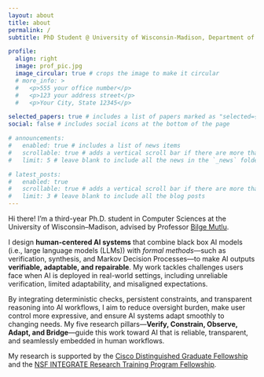 ```yaml
---
layout: about
title: about
permalink: /
subtitle: PhD Student @ University of Wisconsin-Madison, Department of Computer Sciences

profile:
  align: right
  image: prof_pic.jpg
  image_circular: true # crops the image to make it circular
  # more_info: >
  #   <p>555 your office number</p>
  #   <p>123 your address street</p>
  #   <p>Your City, State 12345</p>

selected_papers: true # includes a list of papers marked as "selected={true}"
social: false # includes social icons at the bottom of the page

# announcements:
#   enabled: true # includes a list of news items
#   scrollable: true # adds a vertical scroll bar if there are more than 3 news items
#   limit: 5 # leave blank to include all the news in the `_news` folder

# latest_posts:
#   enabled: true
#   scrollable: true # adds a vertical scroll bar if there are more than 3 new posts items
#   limit: 3 # leave blank to include all the blog posts
---
```


Hi there! I’m a third-year Ph.D. student in Computer Sciences at the University of Wisconsin–Madison, advised by Professor [Bilge Mutlu](http://bilgemutlu.com/).

I design **human-centered AI systems** that combine black box AI models (i.e., large language models (LLMs)) with *formal methods*—such as verification, synthesis, and Markov Decision Processes—to make AI outputs **verifiable, adaptable, and repairable**. My work tackles challenges users face when AI is deployed in real-world settings, including unreliable verification, limited adaptability, and misaligned expectations.

By integrating deterministic checks, persistent constraints, and transparent reasoning into AI workflows, I aim to reduce oversight burden, make user control more expressive, and ensure AI systems adapt smoothly to changing needs. My five research pillars—**Verify, Constrain, Observe, Adapt, and Bridge**—guide this work toward AI that is reliable, transparent, and seamlessly embedded in human workflows.

My research is supported by the [Cisco Distinguished Graduate Fellowship](https://www.cs.wisc.edu/2025-cs-department-awards-and-thank-yous/) and the [NSF INTEGRATE Research Training Program Fellowship](https://integrate.wisc.edu/).

